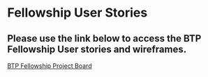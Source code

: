 # Fellowship User Stories

## Please use the link below to access the BTP Fellowship User stories and wireframes.

[BTP Fellowship Project Board](https://docs.google.com/presentation/d/1jNV9iRgcz1icg3G94YTrODLqZb0CNwVI6kUzkW-P_no/edit?usp=sharing)


